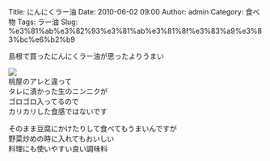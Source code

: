Title: にんにくラー油
Date: 2010-06-02 09:00
Author: admin
Category: 食べ物
Tags: ラー油
Slug: %e3%81%ab%e3%82%93%e3%81%ab%e3%81%8f%e3%83%a9%e3%83%bc%e6%b2%b9

島根で買ったにんにくラー油が思ったよりうまい

[![](http://farm5.static.flickr.com/4055/4654665100_c5513edf86_m.jpg)](http://www.flickr.com/photos/46200029@N06/4654665100/)  
桃屋のアレと違って  
タレに漬かった生のニンニクが  
ゴロゴロ入ってるので  
カリカリした食感ではないです

そのまま豆腐にかけたりして食べてもうまいんですが  
野菜炒めの時に入れてもおいしい  
料理にも使いやすい良い調味料  

